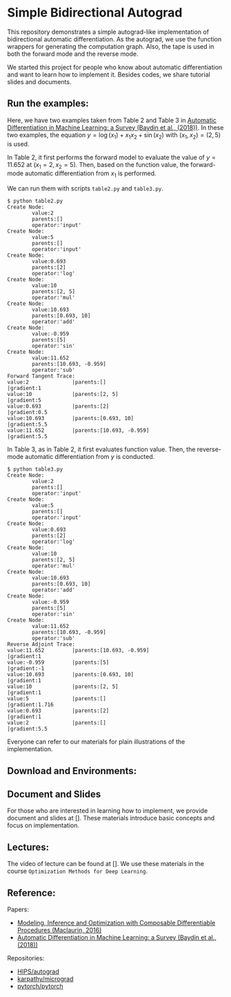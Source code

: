 # Simple Bidirectional Autograd
This repository demonstrates a simple autograd-like implementation of bidirectional automatic differentiation.
As the autograd, we use the function wrappers for generating the computation graph.
Also, the tape is used in both the forward mode and the reverse mode.

We started this project for people who know about automatic differentiation and want to learn how to implement it.
Besides codes, we share tutorial slides and documents.
## Run the examples:
Here, we have two examples taken from Table 2 and Table 3 in [Automatic Differentiation in Machine Learning: a Survey (Baydin et al., (2018))](https://www.jmlr.org/papers/volume18/17-468/17-468.pdf).
In these two examples, the equation $y=\log(x_1)+x_1x_2+\sin(x_2)$ with $(x_1,x_2)=(2,5)$ is used.

In Table 2, it first performs the forward model to evaluate the value of $y=11.652$ at $(x_1=2,x_2=5)$.
Then, based on the function value, the forward-mode automatic differentiation from $x_1$ is performed.

We can run them with scripts `table2.py` and `table3.py`.
```
$ python table2.py
Create Node:
        value:2              
        parents:[]                            
        operator:'input'                                           
Create Node:
        value:5              
        parents:[]                            
        operator:'input'                                           
Create Node:
        value:0.693          
        parents:[2]                           
        operator:'log'                                             
Create Node:
        value:10             
        parents:[2, 5]                        
        operator:'mul'                                             
Create Node:
        value:10.693         
        parents:[0.693, 10]                   
        operator:'add'                                             
Create Node:
        value:-0.959         
        parents:[5]                           
        operator:'sin'                                             
Create Node:
        value:11.652         
        parents:[10.693, -0.959]              
        operator:'sub'                                             
Forward Tangent Trace:
value:2              |parents:[]                            |gradient:1                             
value:10             |parents:[2, 5]                        |gradient:5                             
value:0.693          |parents:[2]                           |gradient:0.5                           
value:10.693         |parents:[0.693, 10]                   |gradient:5.5                           
value:11.652         |parents:[10.693, -0.959]              |gradient:5.5    
```
In Table 3, as in Table 2, it first evaluates function value.
Then, the reverse-mode automatic differentiation from $y$ is conducted.
```
$ python table3.py
Create Node:
        value:2              
        parents:[]                            
        operator:'input'                                           
Create Node:
        value:5              
        parents:[]                            
        operator:'input'                                           
Create Node:
        value:0.693          
        parents:[2]                           
        operator:'log'                                             
Create Node:
        value:10             
        parents:[2, 5]                        
        operator:'mul'                                             
Create Node:
        value:10.693         
        parents:[0.693, 10]                   
        operator:'add'                                             
Create Node:
        value:-0.959         
        parents:[5]                           
        operator:'sin'                                             
Create Node:
        value:11.652         
        parents:[10.693, -0.959]              
        operator:'sub'                                             
Reverse Adjoint Trace:
value:11.652         |parents:[10.693, -0.959]              |gradient:1                             
value:-0.959         |parents:[5]                           |gradient:-1                            
value:10.693         |parents:[0.693, 10]                   |gradient:1                             
value:10             |parents:[2, 5]                        |gradient:1                             
value:5              |parents:[]                            |gradient:1.716                         
value:0.693          |parents:[2]                           |gradient:1                             
value:2              |parents:[]                            |gradient:5.5 
```
Everyone can refer to our materials for plain illustrations of the implementation.

## Download and Environments:

## Document and Slides
For those who are interested in learning how to implement, we provide document and slides at [].
These materials introduce basic concepts and focus on implementation.

## Lectures:
The video of lecture can be found at [].
We use these materials in the course `Optimization Methods for Deep Learning`.

## Reference:
Papers:
* [Modeling, Inference and Optimization with Composable Differentiable Procedures (Maclaurin, 2016)](https://www.semanticscholar.org/paper/Modeling%2C-Inference-and-Optimization-With-Maclaurin/d5c6ee4468116671dcd811c1518c1dbf54c99e77)
* [Automatic Differentiation in Machine Learning: a Survey (Baydin et al., (2018))](https://www.jmlr.org/papers/volume18/17-468/17-468.pdf)

Repositories:
* [HIPS/autograd](https://github.com/HIPS/autograd)
* [karpathy/micrograd](https://github.com/karpathy/micrograd)
* [pytorch/pytorch](https://github.com/pytorch/pytorch)